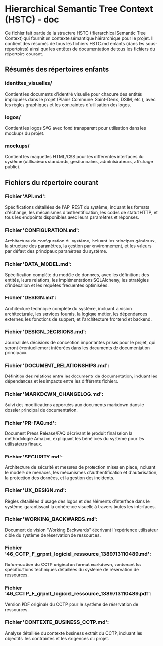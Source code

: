# Hierarchical Semantic Tree Context (HSTC) - doc

Ce fichier fait partie de la structure HSTC (Hierarchical Semantic Tree Context) qui fournit un contexte sémantique hiérarchique pour le projet. Il contient des résumés de tous les fichiers HSTC.md enfants (dans les sous-répertoires) ainsi que les entêtes de documentation de tous les fichiers du répertoire courant.

## Résumés des répertoires enfants

### identites_visuelles/
Contient les documents d'identité visuelle pour chacune des entités impliquées dans le projet (Plaine Commune, Saint-Denis, DSIM, etc.), avec les règles graphiques et les contraintes d'utilisation des logos.

### logos/
Contient les logos SVG avec fond transparent pour utilisation dans les mockups du projet.

### mockups/
Contient les maquettes HTML/CSS pour les différentes interfaces du système (utilisateurs standards, gestionnaires, administrateurs, affichage public).

## Fichiers du répertoire courant

### Fichier 'API.md':
Spécifications détaillées de l'API REST du système, incluant les formats d'échange, les mécanismes d'authentification, les codes de statut HTTP, et tous les endpoints disponibles avec leurs paramètres et réponses.

### Fichier 'CONFIGURATION.md':
Architecture de configuration du système, incluant les principes généraux, la structure des paramètres, la gestion par environnement, et les valeurs par défaut des principaux paramètres du système.

### Fichier 'DATA_MODEL.md':
Spécification complète du modèle de données, avec les définitions des entités, leurs relations, les implémentations SQLAlchemy, les stratégies d'indexation et les requêtes fréquentes optimisées.

### Fichier 'DESIGN.md':
Architecture technique complète du système, incluant la vision architecturale, les services fournis, la logique métier, les dépendances externes, les fonctions de support, et l'architecture frontend et backend.

### Fichier 'DESIGN_DECISIONS.md':
Journal des décisions de conception importantes prises pour le projet, qui seront éventuellement intégrées dans les documents de documentation principaux.

### Fichier 'DOCUMENT_RELATIONSHIPS.md':
Définition des relations entre les documents de documentation, incluant les dépendances et les impacts entre les différents fichiers.

### Fichier 'MARKDOWN_CHANGELOG.md':
Suivi des modifications apportées aux documents markdown dans le dossier principal de documentation.

### Fichier 'PR-FAQ.md':
Document Press Release/FAQ décrivant le produit final selon la méthodologie Amazon, expliquant les bénéfices du système pour les utilisateurs finaux.

### Fichier 'SECURITY.md':
Architecture de sécurité et mesures de protection mises en place, incluant le modèle de menaces, les mécanismes d'authentification et d'autorisation, la protection des données, et la gestion des incidents.

### Fichier 'UX_DESIGN.md':
Règles détaillées d'usage des logos et des éléments d'interface dans le système, garantissant la cohérence visuelle à travers toutes les interfaces.

### Fichier 'WORKING_BACKWARDS.md':
Document de vision "Working Backwards" décrivant l'expérience utilisateur cible du système de réservation de ressources.

### Fichier '46_CCTP_F_grpmt_logiciel_ressource_1389713110489.md':
Reformulation du CCTP original en format markdown, contenant les spécifications techniques détaillées du système de réservation de ressources.

### Fichier '46_CCTP_F_grpmt_logiciel_ressource_1389713110489.pdf':
Version PDF originale du CCTP pour le système de réservation de ressources.

### Fichier 'CONTEXTE_BUSINESS_CCTP.md':
Analyse détaillée du contexte business extrait du CCTP, incluant les objectifs, les contraintes et les exigences du projet.
